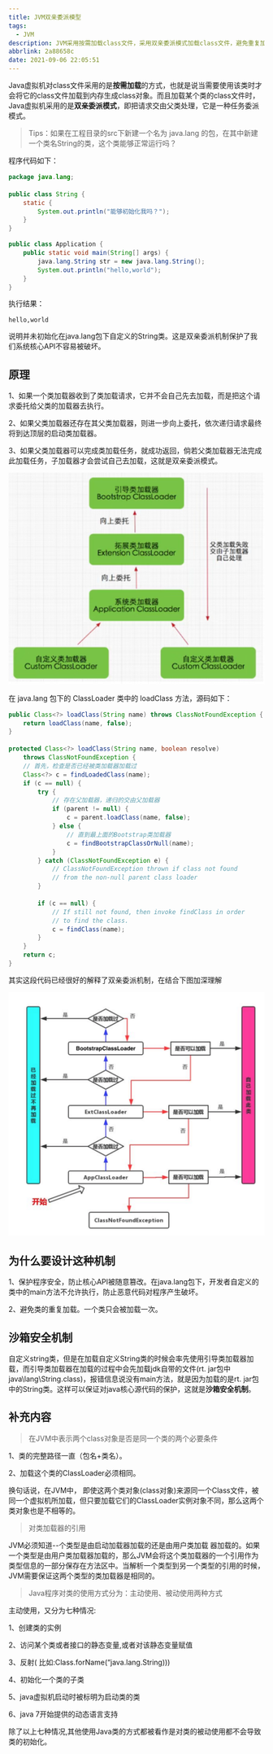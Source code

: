 ```yaml
---
title: JVM双亲委派模型
tags:
  - JVM
description: JVM采用按需加载class文件，采用双亲委派模式加载class文件，避免重复加载、防篡改等。
abbrlink: 2a88658c
date: 2021-09-06 22:05:51
---
```


Java虚拟机对class文件采用的是**按需加载**的方式，也就是说当需要使用该类时才会将它的class文件加载到内存生成class对象。而且加载某个类的class文件时，Java虚拟机采用的是**双亲委派模式**，即把请求交由父类处理，它是一种任务委派模式。

> Tips：如果在工程目录的src下新建一个名为 java.lang 的包，在其中新建一个类名String的类，这个类能够正常运行吗？

程序代码如下：

```java
package java.lang;

public class String {
    static {
        System.out.println("能够初始化我吗？");
    }
}
```

```java
public class Application {
    public static void main(String[] args) {
        java.lang.String str = new java.lang.String();
        System.out.println("hello,world");
    }
}
```

执行结果：

```
hello,world
```

说明并未初始化在java.lang包下自定义的String类。这是双亲委派机制保护了我们系统核心API不容易被破坏。

## 原理

1、如果一个类加载器收到了类加载请求，它并不会自己先去加载，而是把这个请求委托给父类的加载器去执行。

2、如果父类加载器还存在其父类加载器，则进一步向上委托，依次递归请求最终将到达顶层的启动类加载器。

3、如果父类加载器可以完成类加载任务，就成功返回，倘若父类加载器无法完成此加载任务，子加载器才会尝试自己去加载，这就是双亲委派模式。

![image-20210830234508802](JVM-Parent-Delegation-Model/双亲委派机制工作原理.png)

在 java.lang 包下的 ClassLoader 类中的 loadClass 方法，源码如下：

```java
public Class<?> loadClass(String name) throws ClassNotFoundException {
    return loadClass(name, false);
}

protected Class<?> loadClass(String name, boolean resolve)
    throws ClassNotFoundException {
    // 首先，检查是否已经被类加载器加载过
    Class<?> c = findLoadedClass(name);
    if (c == null) {
        try {
            // 存在父加载器，递归的交由父加载器
            if (parent != null) {
                c = parent.loadClass(name, false);
            } else {
                // 直到最上面的Bootstrap类加载器
                c = findBootstrapClassOrNull(name);
            }
        } catch (ClassNotFoundException e) {
            // ClassNotFoundException thrown if class not found
            // from the non-null parent class loader
        }

        if (c == null) {
            // If still not found, then invoke findClass in order
            // to find the class.
            c = findClass(name);
        }
    }
    return c;
}
```

其实这段代码已经很好的解释了双亲委派机制，在结合下图加深理解

![JVM-ClassLoader-Step](JVM-Parent-Delegation-Model/JVM-ClassLoader-Step.png)

## 为什么要设计这种机制

1、保护程序安全，防止核心API被随意篡改。在java.lang包下，开发者自定义的类中的main方法不允许执行，防止恶意代码对程序产生破坏。

2、避免类的重复加载。一个类只会被加载一次。

## 沙箱安全机制

自定义string类，但是在加载自定义String类的时候会率先使用引导类加载器加载，而引导类加载器在加载的过程中会先加载jdk自带的文件(rt. jar包中java\lang\String.class)，报错信息说没有main方法，就是因为加载的是rt. jar包中的String类。这样可以保证对java核心源代码的保护，这就是**沙箱安全机制**。

## 补充内容

> 在JVM中表示两个class对象是否是同一个类的两个必要条件

1、类的完整路径一直（包名+类名）。

2、加载这个类的ClassLoader必须相同。

换句话说，在JVM中， 即使这两个类对象(class对象)来源同一个Class文件，被同一个虚拟机所加载，但只要加载它们的ClassLoader实例对象不同，那么这两个类对象也是不相等的。

> 对类加载器的引用

JVM必须知道--个类型是由启动加载器加载的还是由用户类加载
器加载的。如果一个类型是由用户类加载器加载的，那么JVM会将这个类加载器的一个引用作为类型信息的一部分保存在方法区中。当解析一个类型到另一个类型的引用的时候，JVM需要保证这两个类型的类加载器是相同的。

> Java程序对类的使用方式分为：主动使用、被动使用两种方式

 主动使用，又分为七种情况:

1、创建类的实例

2、访问某个类或者接口的静态变量,或者对该静态变量赋值

3、反射( 比如:Class.forName(“java.lang.String)))

4、初始化一个类的子类

5、java虚拟机启动时被标明为启动类的类

6、java 7开始提供的动态语言支持

除了以上七种情况,其他使用Java类的方式都被看作是对类的被动使用都不会导致类的初始化。
